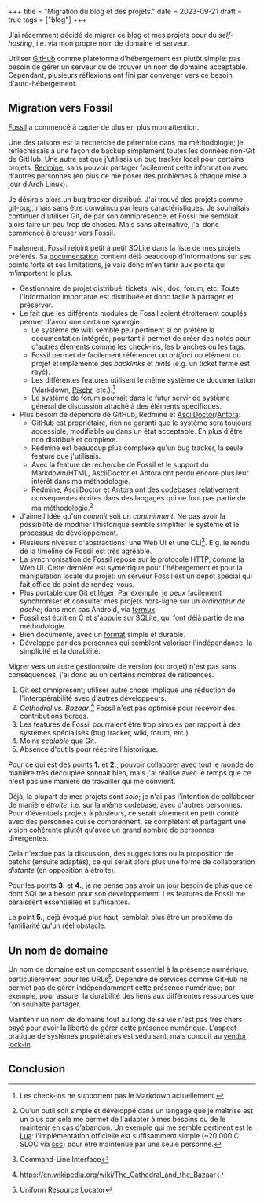 +++
title = "Migration du blog et des projets."
date = 2023-09-21
draft = true
tags = ["blog"]
+++

J'ai récemment décidé de migrer ce blog et mes projets pour du *self-hosting*, i.e. via mon propre nom de domaine et serveur.

Utiliser [GitHub](https://github.com) comme plateforme d'hébergement est plutôt simple: pas besoin de gérer un serveur ou de trouver un nom de domaine acceptable. Cependant, plusieurs réflexions ont fini par converger vers ce besoin d'auto-hébergement.

## Migration vers Fossil

[Fossil](https://fossil-scm.org) a commencé à capter de plus en plus mon attention.

Une des raisons est la recherche de pérennité dans ma méthodologie; je réfléchissais à une façon de backup simplement toutes les données non-Git de GitHub. Une autre est que j'utilisais un bug tracker local pour certains projets, [Redmine](https://www.redmine.org), sans pouvoir partager facilement cette information avec d'autres personnes (en plus de me poser des problèmes à chaque mise à jour d'Arch Linux).

Je désirais alors un bug tracker distribué. J'ai trouvé des projets comme [git-bug](https://github.com/MichaelMure/git-bug), mais sans être convaincu par leurs caractéristiques. Je souhaitais continuer d'utiliser Git, de par son omniprésence, et Fossil me semblait alors faire un peu trop de choses. Mais sans alternative, j'ai donc commencé à creuser vers Fossil.

Finalement, Fossil rejoint petit à petit SQLite dans la liste de mes projets préférés. Sa [documentation](https://fossil-scm.org/home/doc/trunk/www/permutedindex.html) contient déjà beaucoup d'informations sur ses points forts et ses limitations, je vais donc m'en tenir aux points qui m'importent le plus.

- Gestionnaire de projet distribué: tickets, wiki, doc, forum, etc. Toute l'information importante est distribuée et donc facile à partager et préserver.
- Le fait que les différents modules de Fossil soient étroitement couplés permet d'avoir une certaine synergie:
  - Le système de wiki semble peu pertinent si on préfère la documentation intégrée, pourtant il permet de créer des notes pour d'autres éléments comme les check-ins, les branches ou les tags.
  - Fossil permet de facilement référencer un *artifact* ou élément du projet et implémente des *backlinks* et *hints* (e.g. un ticket fermé est rayé).
  - Les différentes features utilisent le même système de documentation (Markdown, [Pikchr](https://pikchr.org/home), etc.).[^1]
  - Le système de forum pourrait dans le [futur](https://fossil-scm.org/forum/forumpost/a05a1d7d0ae4e32eb3573cd0f7567716cef153e05a44cef620fc63c687935e63) servir de système général de discussion attaché à des éléments spécifiques.
- Plus besoin de dépendre de GitHub, Redmine et [AsciiDoctor](https://asciidoctor.org)/[Antora](https://antora.org):
  - GitHub est propriétaire, rien ne garanti que le système sera toujours accessible, modifiable ou dans un état acceptable. En plus d'être non distribué et complexe.
  - Redmine est beaucoup plus complexe qu'un bug tracker, la seule feature que j'utilisais.
  - Avec la feature de recherche de Fossil et le support du Markdown/HTML, AsciiDoctor et Antora ont perdu encore plus leur intérêt dans ma méthodologie.
  - Redmine, AsciiDoctor et Antora ont des codebases relativement conséquentes écrites dans des langages qui ne font pas partie de ma méthodologie.[^2]
- J'aime l'idée qu'un *commit* soit un *commitment*. Ne pas avoir la possibilité de modifier l'historique semble simplifier le système et le processus de développement.
- Plusieurs niveaux d'abstractions: une Web UI et une CLI[^3]. E.g. le rendu de la timeline de Fossil est très agréable.
- La synchronisation de Fossil repose sur le protocole HTTP, comme la Web UI. Cette dernière est symétrique pour l'hébergement et pour la manipulation locale du projet: un serveur Fossil est un dépôt spécial qui fait office de point de rendez-vous.
- Plus portable que Git et léger. Par exemple, je peux facilement synchroniser et consulter mes projets hors-ligne sur un *ordinateur de poche*; dans mon cas Android, via [termux](https://termux.dev).
- Fossil est écrit en C et s'appuie sur SQLite, qui font déjà partie de ma méthodologie.
- Bien documenté, avec un [format](https://fossil-scm.org/home/doc/trunk/www/fileformat.wiki) simple et durable.
- Développé par des personnes qui semblent valoriser l'indépendance, la simplicité et la durabilité.

[^1]: Les check-ins ne supportent pas le Markdown actuellement.
[^2]: Qu'un outil soit simple et développé dans un langage que je maîtrise est un plus car cela me permet de l'adapter à mes besoins ou de le maintenir en cas d'abandon. Un exemple qui me semble pertinent est le [Lua](https://lua.org): l'implémentation officielle est suffisamment simple (~20 000 C SLOC via [scc](https://github.com/boyter/scc)) pour être maintenue par une seule personne.
[^3]: Command-Line Interface

Migrer vers un autre gestionnaire de version (ou projet) n'est pas sans conséquences, j'ai donc eu un certains nombres de réticences.

1. Git est omniprésent; utiliser autre chose implique une réduction de l'interopérabilité avec d'autres développeurs.
2. *Cathedral vs. Bazaar*.[^4] Fossil n'est pas optimisé pour recevoir des contributions tierces.
3. Les features de Fossil pourraient être trop simples par rapport à des systèmes spécialisés (bug tracker, wiki, forum, etc.).
4. Moins *scalable* que Git.
5. Absence d'outils pour réécrire l'historique.

[^4]: <https://en.wikipedia.org/wiki/The_Cathedral_and_the_Bazaar>

Pour ce qui est des points **1.** et **2.**, pouvoir collaborer avec tout le monde de manière très découplée sonnait bien, mais j'ai réalisé avec le temps que ce n'est pas une manière de travailler qui me convient.

Déjà, la plupart de mes projets sont *solo*; je n'ai pas l'intention de collaborer de manière *étroite*, i.e. sur la même codebase, avec d'autres personnes. Pour d'éventuels projets à plusieurs, ce serait sûrement en petit comité avec des personnes qui se comprennent, se complètent et partagent une vision cohérente plutôt qu'avec un grand nombre de personnes divergentes.

Cela n'exclue pas la discussion, des suggestions ou la proposition de patchs (ensuite adaptés), ce qui serait alors plus une forme de collaboration *distante* (en opposition à étroite).

Pour les points **3.** et **4.**, je ne pense pas avoir un jour besoin de plus que ce dont SQLite a besoin pour son développement. Les features de Fossil me paraissent essentielles et suffisantes.

Le point **5.**, déjà évoqué plus haut, semblait plus être un problème de familiarité qu'un réel obstacle.

## Un nom de domaine

Un nom de domaine est un composant essentiel à la présence numérique, particulièrement pour les URLs[^5]. Dépendre de services comme GitHub ne permet pas de gérer indépendamment cette présence numérique; par exemple, pour assurer la durabilité des liens aux différentes ressources que l'on souhaite partager.

[^5]: Uniform Resource Locator

Maintenir un nom de domaine tout au long de sa vie n'est pas très chers payé pour avoir la liberté de gérer cette présence numérique. L'aspect pratique de systèmes propriétaires est séduisant, mais conduit au [vendor lock-in](https://en.wikipedia.org/wiki/Vendor_lock-in).

## Conclusion
